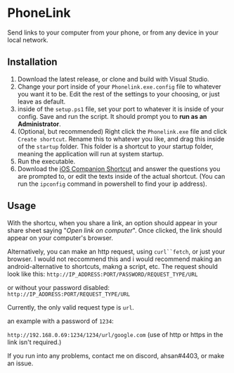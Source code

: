 
# PhoneLink
Send links to your computer from your phone, or from any device in your local network.

## Installation
1. Download the latest release, or clone and build with Visual Studio.
2. Change your port inside of your `Phonelink.exe.config` file to whatever you want it to be. Edit the rest of the settings to your choosing, or just leave as default.
3. inside of the `setup.ps1` file, set your port to whatever it is inside of your config. Save and run the script. It should prompt you to **run as an Administrator**.
4. (Optional, but recommended) Right click the `Phonelink.exe` file and click `Create shortcut`. Rename this to whatever you like, and drag this inside of the `startup` folder. This folder is a shortcut to your startup folder, meaning the application will run at system startup. 
5. Run the executable.
6. Download the [iOS Companion Shortcut](https://www.icloud.com/shortcuts/745a4ed5672e4160a01623864a84baee) and answer the questions you are prompted to, or edit the texts inside of the actual shortcut. (You can run the `ipconfig` command in powershell to find your ip address).

## Usage

With the  shortcu, when you share a link, an option should appear in your share sheet saying "*Open link on computer*". Once clicked, the link should appear on your computer's browser.

Alternatively, you can make an http request, using `curl``fetch`, or just your browser. I would not reccommend this and i would recommend making an android-alternative  to shortcuts, makng a script, etc. The request should look like this:
``
http://IP_ADDRESS:PORT/PASSWORD/REQUEST_TYPE/URL
``

or without your password disabled:
``
http://IP_ADDRESS:PORT/REQUEST_TYPE/URL
``

Currently, the only valid request type is `url`.

an example with a password of `1234`:

``
http://192.168.0.69:1234/1234/url/google.com
``
(use of http or https in the link isn't required.)

If you run into any problems, contact me on discord, ahsan#4403, or make an issue.
